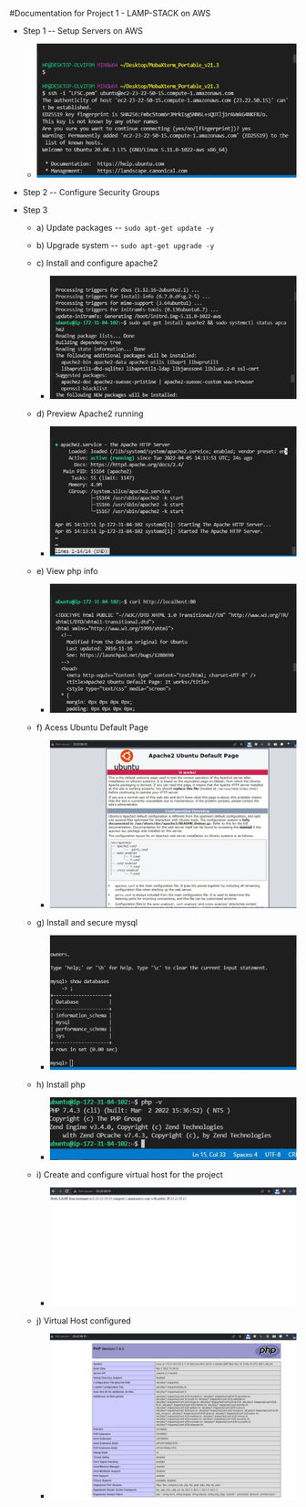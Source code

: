 #Documentation for Project 1 - LAMP-STACK on AWS
- Step 1 -- Setup Servers on AWS 
    -  ![Connecting to the EC2-instance](./images/Capture-StartEC2.JPG)
  
- Step 2 -- Configure Security Groups
- Step 3  
    - a) Update packages -- `sudo apt-get update -y`

    - b) Upgrade system  -- `sudo apt-get upgrade -y` 
    
    - c) Install and configure apache2
      - ![Install Apache on EC2-instance](./images/Capture-installapache2.JPG)
    - d) Preview Apache2 running 
      - ![Preview Apache running EC2-instance](./images/Capture-Apache.JPG)
    - e) View php info 
      - ![Preview Apache running EC2-instance](./images/Capture-curl.JPG)
    - f) Acess Ubuntu Default Page 
      - ![Preview Ubuntu Apache running EC2-instance](./images/Capture-access-Ubuntu-Default-Page.JPG)
    - g) Install and secure mysql 
      - ![Installing and securing mysql-server](./images/Capture-configure-databases.JPG)
    - h) Install php 
      - ![Installing php](./images/Capture-phpinstalled.JPG)
    - i) Create and configure virtual host for the project 
      - ![LAMP STACK configured ](./images/Capture-LampStackConfigured.JPG)
    - j) Virtual Host configured
      - ![Virtual Host ](./images/Capture-FinishVirtual-Host.JPG)



